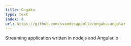 ```yaml
---
title: Ongaku
type: text
index: 4
url: https://github.com/svandecappelle/ongaku-angular
---
```


Streaming application written in nodejs and Angular.io
